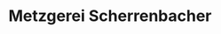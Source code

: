 ---
title: "Metzgerei Scherrenbacher"
url: /schwaebisch-gmuend/metzgerei-scherrenbacher/
shop: Metzgerei
---